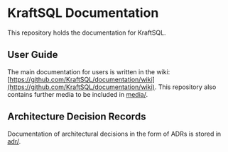 # KraftSQL Documentation

This repository holds the documentation for KraftSQL.

## User Guide
The main documentation for users is written in the wiki: [https://github.com/KraftSQL/documentation/wiki](https://github.com/KraftSQL/documentation/wiki).
This repository also contains further media to be included in [media/](media).

## Architecture Decision Records
Documentation of architectural decisions in the form of ADRs is stored in [adr/](adr).
